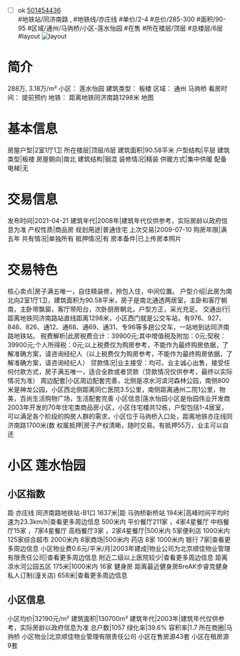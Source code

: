 - [ ] ok [501454436](https://bj.5i5j.com/ershoufang/501454436.html)  
 #地铁站/同济南路 ,  #地铁线/亦庄线
#单价/2-4 #总价/285-300 #面积/90-95   #区域/通州/马驹桥/小区-莲水怡园 #在售 #所在楼层/顶层 #总楼层/6层 #layout 
![layout](http://image2a.5i5j.com/bdir/layout/003719afe08d43649dde7080e60895dd.jpg_P5.jpg) 
# 简介 
 288万,  3.18万/m² 
小区： 莲水怡园
建筑类型： 板楼
区域： 通州 马驹桥
看房时间： 提前预约
地铁： 距离地铁同济南路1298米 地图
# 基本信息 
 房屋户型|2室1厅1卫
所在楼层|顶层/6层
建筑面积|90.58平米
户型结构|平层
建筑类型|板楼
房屋朝向|南北
建筑结构|钢混
装修情况|精装
供暖方式|集中供暖
配备电梯|无
# 交易信息 
 发布时间|2021-04-21
建筑年代|2008年|建筑年代仅供参考，实际房龄以政府信息为准
产权性质|商品房
规划用途|普通住宅
上次交易|2009-07-10
购房年限|满五年
共有情况|单独所有
抵押情况|有
房本备件|已上传房本照片
# 交易特色 
 核心卖点|房子满五唯一，自住精装修，拎包入住，中间位置。
户型介绍|此房为南北向2室1厅1卫，建筑面积为90.58平米，房子是南北通透两居室，主卧和客厅朝南，主卧带飘窗，客厅带阳台，次卧厨房朝北，户型方正，采光充足。
交通出行|距离地铁同济南路站直线距离1298米，小区西门就是公交车站，有976、927、846、826、通12、通68、通69、通31、专96等多趟公交车，一站地到达同济南路地铁站。
税费解析|此房税费合计：39900元;其中增值税及附加：0元;契税：39900元;个人所得税：0元;以上税费仅为购房参考，不能作为最终购房依据，了解准确方案，请咨询经纪人（以上税费仅为购房参考，不能作为最终购房依据，了解准确方案，请咨询经纪人）
贷款情况|业主接受：均可。业主诚心出售，接受任何付款方式，房子满五唯一，适合全款或者贷款（贷款情况仅供参考，最终以实际情况为准）
周边配套|小区周边配套完善，北侧是凉水河滨河森林公园，南侧800米是神龙公园，小区西北侧距离同仁医院3.5公里，南侧距离通州二院1公里，物美，百尚生活购物广场，生活配套完善
小区信息|莲水怡园小区是怡园伟业开发商2003年开发的70年住宅类商品房小区，小区住宅楼共12栋，户型包括1-4居室，可以满足各个阶段的购房人群的需求，小区位于马驹桥入口处，距离地铁亦庄线同济南路1700米(数
权属抵押|房子产权清晰，随时交易。有抵押55万，业主可以自还
# 小区 莲水怡园
## 小区指数 
 距 亦庄线 同济南路地铁站-B1口 1637米|距 马驹桥新桥站 194米|高峰时间平均时速为23.3km/h|查看更多周边信息
500米内 平价餐厅211家 ，4家4星餐厅
中档餐厅15家 ，7家4星餐厅
高档餐厅3家 ，2家4星餐厅|500米内 5家便利店
1000米内 125家综合超市
2000米内 8家商场|500米内 药店 8家
1000米内 银行 7家|查看更多周边信息
小区物业费0.6元/平米/月|2003年建成|物业公司为北京顺佳物业管理有限责任公司|查看更多周边信息
附近二级以上医院较少|查看更多周边信息
距离 凉水河公园五区 175米|1000米内 16家 健身房
距离最近健身房BreAK步睿克健身私人订制(潼关店) 658米|查看更多周边信息
## 小区信息 
 小区均价|32190元/m²
建筑面积|130700m²
建筑年代|2003年|建筑年代仅供参考，实际房龄以政府信息为准
总户数|1057
绿化率|39.6%
容积率|1.7
所在商圈|马驹桥
小区物业|北京顺佳物业管理有限责任公司
小区在售房源43套
小区在租房源9套
